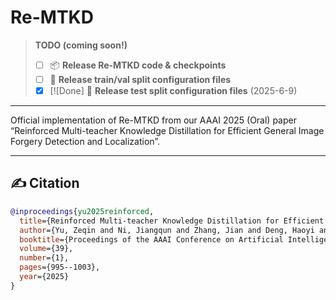 # Re-MTKD

> **TODO (coming soon!)**
> - [ ] 📦 **Release Re-MTKD code & checkpoints**  
> - [ ] 🔗 **Release train/val split configuration files**
> - [x] [![Done] 🔗 **Release test split configuration files** (2025-6-9)

---

Official implementation of Re-MTKD from our AAAI 2025 (Oral) paper “Reinforced Multi-teacher Knowledge Distillation for Efficient General Image Forgery Detection and Localization”.

---

## ✍️ Citation
```bibtex
@inproceedings{yu2025reinforced,
  title={Reinforced Multi-teacher Knowledge Distillation for Efficient General Image Forgery Detection and Localization},
  author={Yu, Zeqin and Ni, Jiangqun and Zhang, Jian and Deng, Haoyi and Lin, Yuzhen},
  booktitle={Proceedings of the AAAI Conference on Artificial Intelligence},
  volume={39},
  number={1},
  pages={995--1003},
  year={2025}
}

